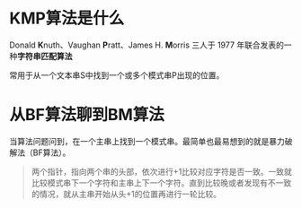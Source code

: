 # KMP算法是什么

Donald **K**nuth、Vaughan **P**ratt、James H. **M**orris 三人于 1977 年联合发表的一种**字符串匹配算法**

常用于从一个文本串S中找到一个或多个模式串P出现的位置。





# 从BF算法聊到BM算法

当算法问题问到，在一个主串上找到一个模式串。最简单也最易想到的就是暴力破解法（BF算法）。

> 两个指针，指向两个串的头部，依次进行+1比较对应字符是否一致。一致就比较模式串下一个字符和主串上下一个字符。直到比较晚或者发现有不一致的情况，就从主串开始从头+1的位置再进行一轮比较。

